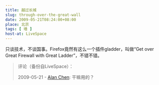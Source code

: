 ```yaml
---
title: 越过长城
slug: through-over-the-great-wall
date: 2009-05-21T08:24:00+08:00
place: 北京
tags: [ 墙 ]
host-at: LiveSpace
---
```

只谈技术，不谈国事。Firefox竟然有这么一个插件gladder，叫做“Get over Great Firewall with Great Ladder”，不错不错。

> 评论（备份自LiveSpace）：
> 
> 2009-05-21 - [Alan Chen](http://cid-bc50ca5b7024dc31.profile.live.com/): 干嘛用的？
